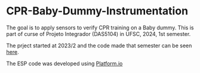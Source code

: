 # CPR-Baby-Dummy-Instrumentation
The goal is to apply sensors to verify CPR training on a Baby dummy. This is part of curse of Projeto Integrador (DAS5104) in UFSC, 2024, 1st semester.

The prject started at 2023/2 and the code made that semester can be seen [here](https://github.com/PSCoes/Projeto_Integrador).


The ESP code was developed using [Platform.io](https://platformio.org)
